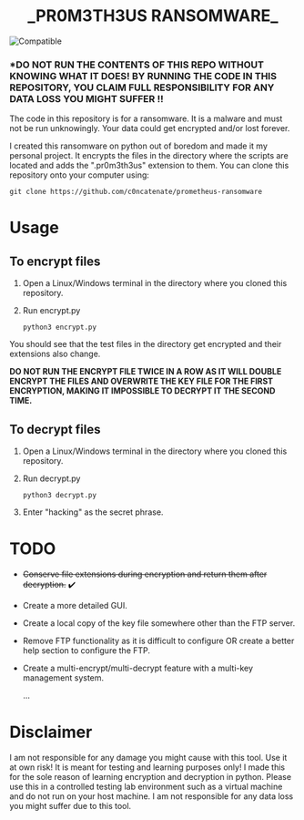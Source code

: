 <h1 align="center">
  _PR0M3TH3US RANSOMWARE_
 </h1>
 
<img alt = "Compatible" src="https://img.shields.io/badge/Windows%20%26%20Linux-Compatible-brightgreen">


### ***DO NOT RUN THE CONTENTS OF THIS REPO WITHOUT KNOWING WHAT IT DOES! BY RUNNING THE CODE IN THIS REPOSITORY, YOU CLAIM FULL RESPONSIBILITY FOR ANY DATA LOSS YOU MIGHT SUFFER !!**


The code in this repository is for a ransomware. It is a malware and must not be run unknowingly. Your data could get encrypted and/or lost forever.
  
  I created this ransomware on python out of boredom and made it my personal project. It encrypts the files in the directory where the scripts are located and adds the ".pr0m3th3us" extension to them. You can clone this repository onto your computer using:
    
    git clone https://github.com/c0ncatenate/prometheus-ransomware
  
# Usage
## To encrypt files

1.  Open a Linux/Windows terminal in the directory where you cloned this repository.
2.  Run encrypt.py
    
    `python3 encrypt.py`
    
 
 You should see that the test files in the directory get encrypted and their extensions also change.
 
 **DO NOT RUN THE ENCRYPT FILE TWICE IN A ROW AS IT WILL DOUBLE ENCRYPT THE FILES AND OVERWRITE THE KEY FILE FOR THE FIRST ENCRYPTION, MAKING IT IMPOSSIBLE TO DECRYPT IT THE SECOND TIME.**
 
 ## To decrypt files
 
 1.  Open a Linux/Windows terminal in the directory where you cloned this repository.
 2.  Run decrypt.py
      
      `python3 decrypt.py`
 
 3.  Enter "hacking" as the secret phrase.


# TODO
-  ~~Conserve file extensions during encryption and return them after decryption.~~ ✔️
-  Create a more detailed GUI.
-  Create a local copy of the key file somewhere other than the FTP server.
-  Remove FTP functionality as it is difficult to configure OR create a better help section to configure the FTP.
-  Create a multi-encrypt/multi-decrypt feature with a multi-key management system.
  
    ...

# Disclaimer
I am not responsible for any damage you might cause with this tool. Use it at own risk! It is meant for testing and learning purposes only! I made this for the sole reason of learning encryption and decryption in python. Please use this in a controlled testing lab environment such as a virtual machine and do not run on your host machine. I am not responsible for any data loss you might suffer due to this tool.
